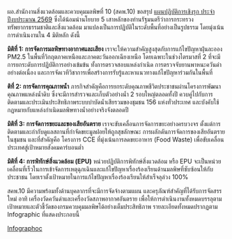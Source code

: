 ผอ.สำนักงานสิ่งแวดล้อมและควบคุมมลพิษที่ 10 (สคพ.10) ขอสรุป [แผนปฏิบัติการเชิงรุก ประจำปีงบประมาณ 2569](https://kietpawpan.github.io/2569) ซึ่งได้น้อมนำนโยบาย 5 เสาหลักของท่านรัฐมนตรีว่าการกระทรวงทรัพยากรธรรมชาติและสิ่งแวดล้อม มาแปลงเป็นการปฏิบัติในระดับพื้นที่อย่างเป็นรูปธรรม โดยมุ่งเน้นการดำเนินงานใน 4 มิติหลัก ดังนี้

__มิติที่ 1: การจัดการมลพิษทางอากาศและเสียง__
เราจะให้ความสำคัญสูงสุดกับการแก้ไขปัญหาฝุ่นละออง PM2.5 ในพื้นที่วิกฤตภาคเหนือและภาคตะวันออกเฉียงเหนือ โดยเฉพาะในช่วงไตรมาสที่ 2 ที่จะมีการยกระดับการปฏิบัติการอย่างเข้มข้น ทั้งการตรวจสอบแหล่งกำเนิด การตรวจจับยานพาหนะควันดำอย่างต่อเนื่อง และการจัดเวทีวิชาการเพื่อสร้างการรับรู้และหาแนวทางแก้ไขปัญหาร่วมกันในพื้นที่ 

__ติที่ 2: การจัดการคุณภาพน้ำ__
ภารกิจสำคัญคือการยกระดับคุณภาพชีวิตประชาชนผ่านโครงการพัฒนาคุณภาพแหล่งน้ำดิบ ซึ่งจะมีการสำรวจและเก็บตัวอย่างน้ำ 2 รอบใหญ่ตลอดทั้งปี ควบคู่ไปกับการติดตามและประเมินประสิทธิภาพระบบบำบัดน้ำเสียรวมของชุมชน 156 แห่งทั่วประเทศ และบังคับใช้กฎหมายกับแหล่งกำเนิดมลพิษทางน้ำอย่างจริงจังตลอดปี 

__มิติที่ 3: การจัดการขยะและของเสียอันตราย__
เราจะขับเคลื่อนการจัดการขยะอย่างครบวงจร ตั้งแต่การติดตามและกำกับดูแลสถานที่กำจัดขยะมูลฝอยให้ถูกสุขลักษณะ การผลักดันการจัดการของเสียอันตรายในชุมชน และที่สำคัญคือ โครงการ CCE ที่มุ่งเน้นการลดขยะอาหาร (Food Waste) เพื่อขับเคลื่อนประเทศสู่เป้าหมายสังคมคาร์บอนต่ำ 

__มิติที่ 4: การพิทักษ์สิ่งแวดล้อม (EPU)__
หน่วยปฏิบัติการพิทักษ์สิ่งแวดล้อม หรือ EPU จะเป็นหน่วยเคลื่อนที่เร็วในการเข้าจัดการเหตุฉุกเฉินและแก้ไขปัญหาเรื่องร้องเรียนด้านมลพิษที่ซับซ้อนให้กับประชาชน โดยเราตั้งเป้าหมายในการแก้ไขปัญหาเรื่องร้องเรียนให้สำเร็จลุล่วง 100% 

สคพ.10 มีความพร้อมทั้งด้านบุคลากรที่จะมีการจัดจ้างตามแผน และครุภัณฑ์สำคัญที่ได้รับการจัดสรรใหม่ อาทิ เครื่องวัดควันดำและเครื่องวัดสภาพอากาศอันตราย  เพื่อให้การดำเนินงานทั้งหมดบรรลุตามเป้าหมายและตัวชี้วัดของกรมควบคุมมลพิษได้อย่างเต็มประสิทธิภาพ รายละเอียดทั้งหมดปรากฏตาม Infographic ที่แสดงประกอบนี้

[Infographoc](https://notebooklm.google.com/notebook/b5a84029-87d0-4fcc-a8b2-05bbdeb2e7f5)
